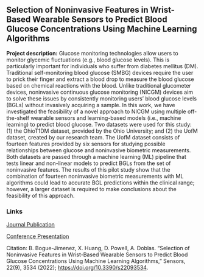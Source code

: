 ## Selection of Noninvasive Features in Wrist-Based Wearable Sensors to Predict Blood Glucose Concentrations Using Machine Learning Algorithms

**Project description:** Glucose monitoring technologies allow users to monitor glycemic fluctuations (e.g., blood glucose levels). This is particularly important for individuals who suffer from diabetes mellitus (DM). Traditional self-monitoring blood glucose (SMBG) devices require the user to prick their finger and extract a blood drop to measure the blood glucose based on chemical reactions with the blood. Unlike traditional glucometer devices, noninvasive continuous glucose monitoring (NICGM) devices aim to solve these issues by consistently monitoring users’ blood glucose levels (BGLs) without invasively acquiring a sample. In this work, we have investigated the feasibility of a novel approach to NICGM using multiple off-the-shelf wearable sensors and learning-based models (i.e., machine learning) to predict blood glucose. Two datasets were used for this study: (1) the OhioT1DM dataset, provided by the Ohio University; and (2) the UofM dataset, created by our research team. The UofM dataset consists of fourteen features provided by six sensors for studying possible relationships between glucose and noninvasive biometric measurements. Both datasets are passed through a machine learning (ML) pipeline that tests linear and non-linear models to predict BGLs from the set of noninvasive features. The results of this pilot study show that the combination of fourteen noninvasive biometric measurements with ML algorithms could lead to accurate BGL predictions within the clinical range; however, a larger dataset is required to make conclusions about the feasibility of this approach.

### Links

[Journal Publication](/pdf/sensors-22-03534-with-cover.pdf)

[Conference Presentation](/pdf/thesisdefense-bbgjmnez-Final.pdf)

Citation: B. Bogue-Jimenez, X. Huang, D. Powell, A. Doblas. “Selection of Noninvasive Features in Wrist-Based Wearable Sensors to Predict Blood Glucose Concentrations Using Machine Learning Algorithms,” Sensors, 22(9), 3534 (2022); https://doi.org/10.3390/s22093534.
